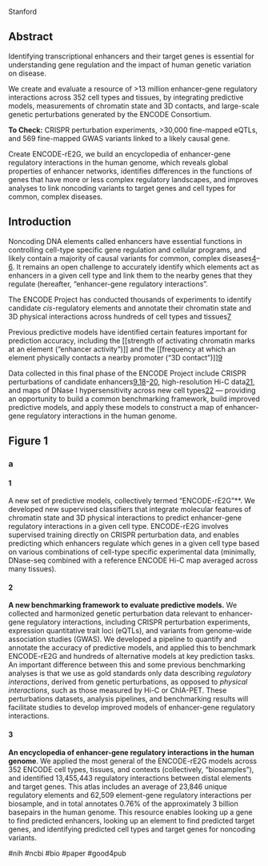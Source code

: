 Stanford
 
## Abstract 

Identifying transcriptional enhancers and their target genes is essential for understanding gene regulation and the impact of human genetic variation on disease. 

We create and evaluate a resource of >13 million enhancer-gene regulatory interactions across 352 cell types and tissues, by integrating predictive models, measurements of chromatin state and 3D contacts, and large-scale genetic perturbations generated by the ENCODE Consortium.

**To Check:** CRISPR perturbation experiments, >30,000 fine-mapped eQTLs, and 569 fine-mapped GWAS variants linked to a likely causal gene.

Create ENCODE-rE2G, we build an encyclopedia of enhancer-gene regulatory interactions in the human genome, which reveals global properties of enhancer networks, identifies differences in the functions of genes that have more or less complex regulatory landscapes, and improves analyses to link noncoding variants to target genes and cell types for common, complex diseases.


## Introduction 
Noncoding DNA elements called enhancers have essential functions in controlling cell-type specific gene regulation and cellular programs, and likely contain a majority of causal variants for common, complex diseases[4](https://www.biorxiv.org/content/10.1101/2023.11.09.563812v1.full#ref-4)–[6](https://www.biorxiv.org/content/10.1101/2023.11.09.563812v1.full#ref-6). It remains an open challenge to accurately identify which elements act as enhancers in a given cell type and link them to the nearby genes that they regulate (hereafter, “enhancer-gene regulatory interactions”.

The ENCODE Project has conducted thousands of experiments to identify candidate _cis_-regulatory elements and annotate their chromatin state and 3D physical interactions across hundreds of cell types and tissues[7](https://www.biorxiv.org/content/10.1101/2023.11.09.563812v1.full#ref-7)


Previous predictive models have identified certain features important for prediction accuracy, including the [[strength of activating chromatin marks at an element (“enhancer activity”)]] and the [[frequency at which an element physically contacts a nearby promoter (“3D contact”)]][9](https://www.biorxiv.org/content/10.1101/2023.11.09.563812v1.full#ref-9)

Data collected in this final phase of the ENCODE Project include CRISPR perturbations of candidate enhancers[9](https://www.biorxiv.org/content/10.1101/2023.11.09.563812v1.full#ref-9),[18](https://www.biorxiv.org/content/10.1101/2023.11.09.563812v1.full#ref-18)–[20](https://www.biorxiv.org/content/10.1101/2023.11.09.563812v1.full#ref-20), high-resolution Hi-C data[21](https://www.biorxiv.org/content/10.1101/2023.11.09.563812v1.full#ref-21), and maps of DNase I hypersensitivity across new cell types[22](https://www.biorxiv.org/content/10.1101/2023.11.09.563812v1.full#ref-22) — providing an opportunity to build a common benchmarking framework, build improved predictive models, and apply these models to construct a map of enhancer-gene regulatory interactions in the human genome.


## Figure 1

### a
#### 1
A new set of predictive models, collectively termed “ENCODE-rE2G”**. We developed new supervised classifiers that integrate molecular features of chromatin state and 3D physical interactions to predict enhancer-gene regulatory interactions in a given cell type. ENCODE-rE2G involves supervised training directly on CRISPR perturbation data, and enables predicting which enhancers regulate which genes in a given cell type based on various combinations of cell-type specific experimental data (minimally, DNase-seq combined with a reference ENCODE Hi-C map averaged across many tissues).

#### 2
**A new benchmarking framework to evaluate predictive models.** We collected and harmonized genetic perturbation data relevant to enhancer-gene regulatory interactions, including CRISPR perturbation experiments, expression quantitative trait loci (eQTLs), and variants from genome-wide association studies (GWAS). We developed a pipeline to quantify and annotate the accuracy of predictive models, and applied this to benchmark ENCODE-rE2G and hundreds of alternative models at key prediction tasks. An important difference between this and some previous benchmarking analyses is that we use as gold standards only data describing _regulatory interactions_, derived from genetic perturbations, as opposed to _physical interactions_, such as those measured by Hi-C or ChIA-PET. These perturbations datasets, analysis pipelines, and benchmarking results will facilitate studies to develop improved models of enhancer-gene regulatory interactions.

#### 3
**An encyclopedia of enhancer-gene regulatory interactions in the human genome**. We applied the most general of the ENCODE-rE2G models across 352 ENCODE cell types, tissues, and contexts (collectively, “biosamples”), and identified 13,455,443 regulatory interactions between distal elements and target genes. This atlas includes an average of 23,846 unique regulatory elements and 62,509 element-gene regulatory interactions per biosample, and in total annotates 0.76% of the approximately 3 billion basepairs in the human genome. This resource enables looking up a gene to find predicted enhancers, looking up an element to find predicted target genes, and identifying predicted cell types and target genes for noncoding variants.

#nih #ncbi #bio #paper #good4pub 
